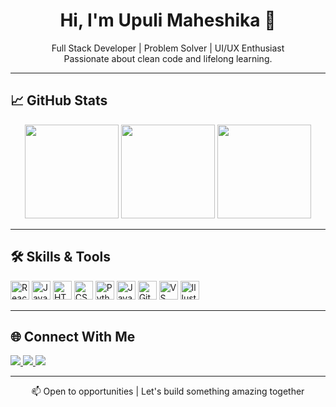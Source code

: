 <h1 align="center">Hi, I'm Upuli Maheshika 👋</h1>

<p align="center">
  Full Stack Developer | Problem Solver | UI/UX Enthusiast  
  <br>
  Passionate about clean code and lifelong learning.
</p>

---

## 📈 GitHub Stats

<div align="center">

<img src="https://github-readme-stats.vercel.app/api?username=UMKpp&show_icons=true&theme=default&hide_border=true" height="150" />

<img src="https://github-readme-streak-stats.herokuapp.com/?user=UMKpp&theme=default&hide_border=true" height="150" />

<img src="https://github-readme-stats.vercel.app/api/top-langs/?username=UMKpp&layout=compact&theme=default&hide_border=true" height="150" />

</div>

---

## 🛠️ Skills & Tools

<p align="left">
  <img src="https://cdn.jsdelivr.net/gh/devicons/devicon/icons/react/react-original.svg" height="30" alt="React" />
  <img src="https://cdn.jsdelivr.net/gh/devicons/devicon/icons/javascript/javascript-original.svg" height="30" alt="JavaScript" />
  <img src="https://cdn.jsdelivr.net/gh/devicons/devicon/icons/html5/html5-original.svg" height="30" alt="HTML5" />
  <img src="https://cdn.jsdelivr.net/gh/devicons/devicon/icons/css3/css3-original.svg" height="30" alt="CSS3" />
  <img src="https://cdn.jsdelivr.net/gh/devicons/devicon/icons/python/python-original.svg" height="30" alt="Python" />
  <img src="https://cdn.jsdelivr.net/gh/devicons/devicon/icons/java/java-original.svg" height="30" alt="Java" />
  <img src="https://cdn.jsdelivr.net/gh/devicons/devicon/icons/git/git-original.svg" height="30" alt="Git" />
  <img src="https://cdn.jsdelivr.net/gh/devicons/devicon/icons/vscode/vscode-original.svg" height="30" alt="VS Code" />
  <img src="https://cdn.jsdelivr.net/gh/devicons/devicon/icons/illustrator/illustrator-plain.svg" height="30" alt="Illustrator" />
</p>

---

## 🌐 Connect With Me

<p align="left">
  <a href="https://www.linkedin.com/in/upuli-kuruppu-15a50732a/">
    <img src="https://img.shields.io/badge/LinkedIn-0077B5?style=flat&logo=linkedin&logoColor=white" />
  </a>
  <a href="https://www.instagram.com/___upu____/">
    <img src="https://img.shields.io/badge/Instagram-E4405F?style=flat&logo=instagram&logoColor=white" />
  </a>
  <a href="https://discord.com/users/1208788082342764634">
    <img src="https://img.shields.io/badge/Discord-5865F2?style=flat&logo=discord&logoColor=white" />
  </a>
</p>

---

<p align="center">
  📫 Open to opportunities | Let's build something amazing together
</p>
